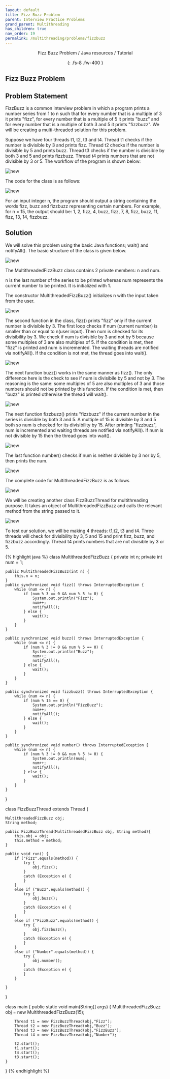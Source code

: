 ```yaml
---
layout: default
title: Fizz Buzz Problem
parent: Interview Practice Problems
grand_parent: Multithreading
has_children: true
nav_order: 19
permalink: /multithreading/problems/fizzbuzz
---
```

<div align="center" markdown="1">
Fizz Buzz Problem / Java resources / Tutorial

{: .fs-8 .fw-400 }
</div>

## Fizz Buzz Problem

## Problem Statement
FizzBuzz is a common interview problem in which a program prints a number series from 1 to n such that for every number that is a multiple of 3 it prints "fizz", for every number that is a multiple of 5 it prints "buzz" and for every number that is a multiple of both 3 and 5 it prints "fizzbuzz". We will be creating a multi-threaded solution for this problem.

Suppose we have four threads t1, t2, t3 and t4. Thread t1 checks if the number is divisible by 3 and prints fizz. Thread t2 checks if the number is divisible by 5 and prints buzz. Thread t3 checks if the number is divisible by both 3 and 5 and prints fizzbuzz. Thread t4 prints numbers that are not divisible by 3 or 5. The workflow of the program is shown below:

![new](https://raw.githubusercontent.com/TestJavaDev/java-resources/master/resources/new/new31.png)

The code for the class is as follows:

![new](https://raw.githubusercontent.com/TestJavaDev/java-resources/master/resources/new/new32.png)

For an input integer n, the program should output a string containing the words fizz, buzz and fizzbuzz representing certain numbers. For example, for n = 15, the output should be: 1, 2, fizz, 4, buzz, fizz, 7, 8, fizz, buzz, 11, fizz, 13, 14, fizzbuzz.

## Solution
We will solve this problem using the basic Java functions; wait() and notifyAll(). The basic structure of the class is given below.

![new](https://raw.githubusercontent.com/TestJavaDev/java-resources/master/resources/new/new33.png)

The MultithreadedFizzBuzz class contains 2 private members: n and num.

n is the last number of the series to be printed whereas num represents the current number to be printed. It is initialized with 1.

The constructor MultithreadedFizzBuzz() initializes n with the input taken from the user.

![new](https://raw.githubusercontent.com/TestJavaDev/java-resources/master/resources/new/new34.png)

The second function in the class, fizz() prints "fizz" only if the current number is divisible by 3. The first loop checks if num (current number) is smaller than or equal to n(user input). Then num is checked for its divisibility by 3. We check if num is divisible by 3 and not by 5 because some multiples of 3 are also multiples of 5. If the condition is met, then "fizz" is printed and num is incremented. The waiting threads are notified via notifyAll(). If the condition is not met, the thread goes into wait().

![new](https://raw.githubusercontent.com/TestJavaDev/java-resources/master/resources/new/new35.png)

The next function buzz() works in the same manner as fizz(). The only difference here is the check to see if num is divisibile by 5 and not by 3. The reasoning is the same: some multiples of 5 are also multiples of 3 and those numbers should not be printed by this function. If the condition is met, then "buzz" is printed otherwise the thread will wait().

![new](https://raw.githubusercontent.com/TestJavaDev/java-resources/master/resources/new/new36.png)

The next function fizzbuzz() prints "fizzbuzz" if the current number in the series is divisible by both 3 and 5. A multiple of 15 is divisible by 3 and 5 both so num is checked for its divisibility by 15. After printing "fizzbuzz", num is incremented and waiting threads are notified via notifyAll(). If num is not divisible by 15 then the thread goes into wait().

![new](https://raw.githubusercontent.com/TestJavaDev/java-resources/master/resources/new/new37.png)

The last function number() checks if num is neither divisible by 3 nor by 5, then prints the num.

![new](https://raw.githubusercontent.com/TestJavaDev/java-resources/master/resources/new/new38.png)

The complete code for MultithreadedFizzBuzz is as follows

![new](https://raw.githubusercontent.com/TestJavaDev/java-resources/master/resources/new/new39.png)

We will be creating another class FizzBuzzThread for multithreading purpose. It takes an object of MultithreadedFizzBuzz and calls the relevant method from the string passed to it.

![new](https://raw.githubusercontent.com/TestJavaDev/java-resources/master/resources/new/new40.png)

To test our solution, we will be making 4 threads: t1,t2, t3 and t4. Three threads will check for divisibility by 3, 5 and 15 and print fizz, buzz, and fizzbuzz accordingly. Thread t4 prints numbers that are not divisible by 3 or 5.

{% highlight java %}
class MultithreadedFizzBuzz {
    private int n;
    private int num = 1;

    public MultithreadedFizzBuzz(int n) {
        this.n = n;
    }
    public synchronized void fizz() throws InterruptedException {
        while (num <= n) {
            if (num % 3 == 0 && num % 5 != 0) {
                System.out.println("Fizz");
                num++;
                notifyAll();
            } else {
                wait();
            }
        }
    }

    public synchronized void buzz() throws InterruptedException {
        while (num <= n) {
            if (num % 3 != 0 && num % 5 == 0) {
                System.out.println("Buzz");
                num++;
                notifyAll();
            } else {
                wait();
            }
        }
    }

    public synchronized void fizzbuzz() throws InterruptedException {
        while (num <= n) {
            if (num % 15 == 0) {
                System.out.println("FizzBuzz");
                num++;
                notifyAll();
            } else {
                wait();
            }
        }
    }

    public synchronized void number() throws InterruptedException {
        while (num <= n) {
            if (num % 3 != 0 && num % 5 != 0) {
                System.out.println(num);
                num++;
                notifyAll();
            } else {
                wait();
            }
        }
    }
}

class FizzBuzzThread extends Thread {

    MultithreadedFizzBuzz obj;
    String method;
    
    public FizzBuzzThread(MultithreadedFizzBuzz obj, String method){
        this.obj = obj;
        this.method = method;
    }
    
    public void run() {
        if ("Fizz".equals(method)) {
            try {
                obj.fizz();
            }
            catch (Exception e) {
            }
        }
        else if ("Buzz".equals(method)) {
            try {
                obj.buzz();
            }
            catch (Exception e) {
            }
        }
        else if ("FizzBuzz".equals(method)) {
            try {
                obj.fizzbuzz();
            }
            catch (Exception e) {
            }
        }
        else if ("Number".equals(method)) {
            try {
                obj.number();
            }
            catch (Exception e) {
            }
        }

    }
}

class main
{
	public static void main(String[] args) {
		MultithreadedFizzBuzz obj = new MultithreadedFizzBuzz(15);
		
		Thread t1 = new FizzBuzzThread(obj,"Fizz");
	    Thread t2 = new FizzBuzzThread(obj,"Buzz");
	    Thread t3 = new FizzBuzzThread(obj,"FizzBuzz");
	    Thread t4 = new FizzBuzzThread(obj,"Number");
	    
	    t2.start();
	    t1.start(); 
	    t4.start();
	    t3.start();
	}
}
{% endhighlight %}
